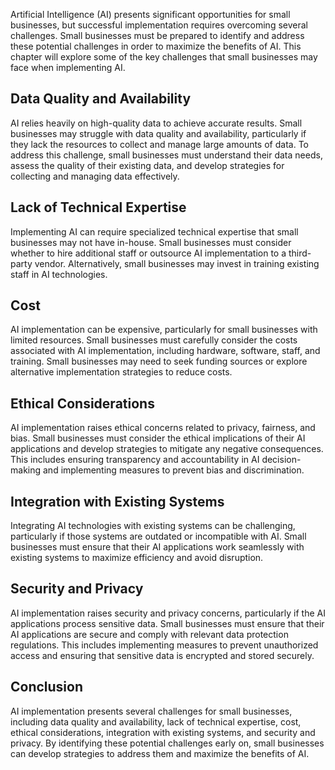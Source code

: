 

Artificial Intelligence (AI) presents significant opportunities for small businesses, but successful implementation requires overcoming several challenges. Small businesses must be prepared to identify and address these potential challenges in order to maximize the benefits of AI. This chapter will explore some of the key challenges that small businesses may face when implementing AI.

Data Quality and Availability
-----------------------------

AI relies heavily on high-quality data to achieve accurate results. Small businesses may struggle with data quality and availability, particularly if they lack the resources to collect and manage large amounts of data. To address this challenge, small businesses must understand their data needs, assess the quality of their existing data, and develop strategies for collecting and managing data effectively.

Lack of Technical Expertise
---------------------------

Implementing AI can require specialized technical expertise that small businesses may not have in-house. Small businesses must consider whether to hire additional staff or outsource AI implementation to a third-party vendor. Alternatively, small businesses may invest in training existing staff in AI technologies.

Cost
----

AI implementation can be expensive, particularly for small businesses with limited resources. Small businesses must carefully consider the costs associated with AI implementation, including hardware, software, staff, and training. Small businesses may need to seek funding sources or explore alternative implementation strategies to reduce costs.

Ethical Considerations
----------------------

AI implementation raises ethical concerns related to privacy, fairness, and bias. Small businesses must consider the ethical implications of their AI applications and develop strategies to mitigate any negative consequences. This includes ensuring transparency and accountability in AI decision-making and implementing measures to prevent bias and discrimination.

Integration with Existing Systems
---------------------------------

Integrating AI technologies with existing systems can be challenging, particularly if those systems are outdated or incompatible with AI. Small businesses must ensure that their AI applications work seamlessly with existing systems to maximize efficiency and avoid disruption.

Security and Privacy
--------------------

AI implementation raises security and privacy concerns, particularly if the AI applications process sensitive data. Small businesses must ensure that their AI applications are secure and comply with relevant data protection regulations. This includes implementing measures to prevent unauthorized access and ensuring that sensitive data is encrypted and stored securely.

Conclusion
----------

AI implementation presents several challenges for small businesses, including data quality and availability, lack of technical expertise, cost, ethical considerations, integration with existing systems, and security and privacy. By identifying these potential challenges early on, small businesses can develop strategies to address them and maximize the benefits of AI.

